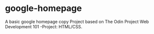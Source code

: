 # google-homepage
A basic google homepage copy
Project based on The Odin Project Web Development 101 -Project: HTML/CSS.

